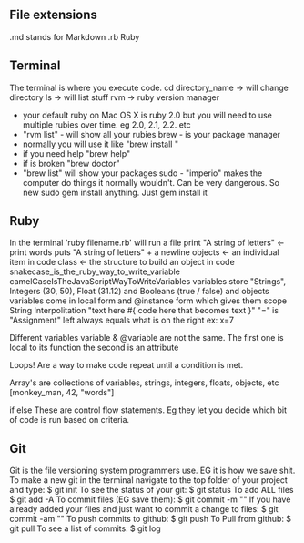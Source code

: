 ## File extensions
.md stands for Markdown
.rb Ruby

## Terminal
The terminal is where you execute code.
cd directory_name -> will change directory
ls -> will list stuff
rvm -> ruby version manager
 - your default ruby on Mac OS X is ruby 2.0 but you will need to use multiple rubies over time. eg 2.0, 2.1, 2.2. etc
 - "rvm list" - will show all your rubies
brew - is your package manager
  - normally you will use it like "brew install <something>"
  - if you need help "brew help"
  - if is broken "brew doctor"
  - "brew list" will show your packages
sudo - "imperio" makes the computer do things it normally wouldn't. Can be very dangerous. So new sudo gem install anything. Just gem install it

## Ruby
In the terminal 'ruby filename.rb' will run a file
print "A string of letters" <- print words
puts "A string of letters" + a newline
objects <- an individual item in code
class <- the structure to build an object in code
snakecase_is_the_ruby_way_to_write_variable
camelCaseIsTheJavaScriptWayToWriteVariables
variables store "Strings", Integers (30, 50), Float (31.12) and Booleans (true / false) and objects
variables come in local form and @instance form which gives them scope
String Interpolitation "text here #{ code here that becomes text }"
"=" is "Assignment" left always equals what is on the right ex: x=7

Different variables
variable & @variable are not the same. The first one is local to its function the second is an attribute

Loops! Are a way to make code repeat until a condition is met.

Array's are collections of variables, strings, integers, floats, objects, etc
[monkey_man, 42, "words"]

if else
These are control flow statements. Eg they let you decide which bit of code is run based on criteria.

## Git
Git is the file versioning system programmers use. EG it is how we save shit.
To make a new git in the terminal navigate to the top folder of your project and type:
$ git init
To see the status of your git:
$ git status
To add ALL files
$ git add -A
To commit files (EG save them):
$ git commit -m "<Commit message here>"
If you have already added your files and just want to commit a change to files:
$ git commit -am "<Commit message here>"
To push commits to github:
$ git push
To Pull from github:
$ git pull
To see a list of commits:
$ git log
